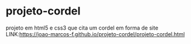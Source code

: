 # projeto-cordel
 projeto em html5 e css3 que cita um cordel em forma de site 
 LINK:https://joao-marcos-f.github.io/projeto-cordel/projeto-cordel.html
